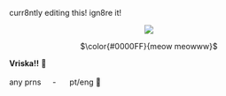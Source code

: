 
curr8ntly editing this! ign8re it!

<p align="center">
  <img src="[https://64.media.tumblr.com/6c5aede09381092b5a72a5a40de490da/84077746d488129a-cd/s400x600/e81cc486e1143b3335ed76a74537911c42fc2834.pnj](https://dividers.crd.co/assets/images/gallery10/1f2408b3.gif?v=05d33f91)">
<p align="center">
$\color{#0000FF}{meow meowww}$
  
  <b>Vriska!!</b> 🐋
<br><br>any prns⠀⠀-⠀⠀ pt/eng 🐎
  

